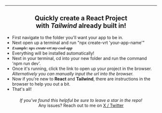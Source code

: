 <hr>

## <div style="text-align: center; margin-bottom: 15px"><div>Quickly create a **React** Project</div> with _Tailwind_ already built in!</div>

- First navigate to the folder you'll want your app to be in.
- Next open up a terminal and run "npx create-vrt 'your-app-name'"
- <div style="font-weight: 700; font-family: Verdana; font-size: 13px; font-style: italic;">Example: npx create-vrt my-cool-app</div>
- Everything will be installed automatically!
- Next in your terminal, cd into your new folder and run the command 'npm run dev'.
- Once it's running, click the link to open up your project in the browser. <div style="font-style: italic;">Alternatively you can manually input the url into the browser.</div>
- Now if you're new to **React** and **Tailwind**, there are instructions in the browser to help you out a bit.
- That's all!
<div style="font-style: italic; text-align: center; margin-top: 20px;">If you've found this helpful be sure to leave a star in the repo!</div>

<div style="text-align: center;">Any issues? Reach out to me on <a href="https://twitter.com/heavysudo">X / Twitter</a></div>
